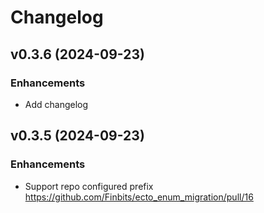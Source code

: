 # Changelog 

## v0.3.6 (2024-09-23)

### Enhancements

- Add changelog

## v0.3.5 (2024-09-23)

### Enhancements

- Support repo configured prefix https://github.com/Finbits/ecto_enum_migration/pull/16

